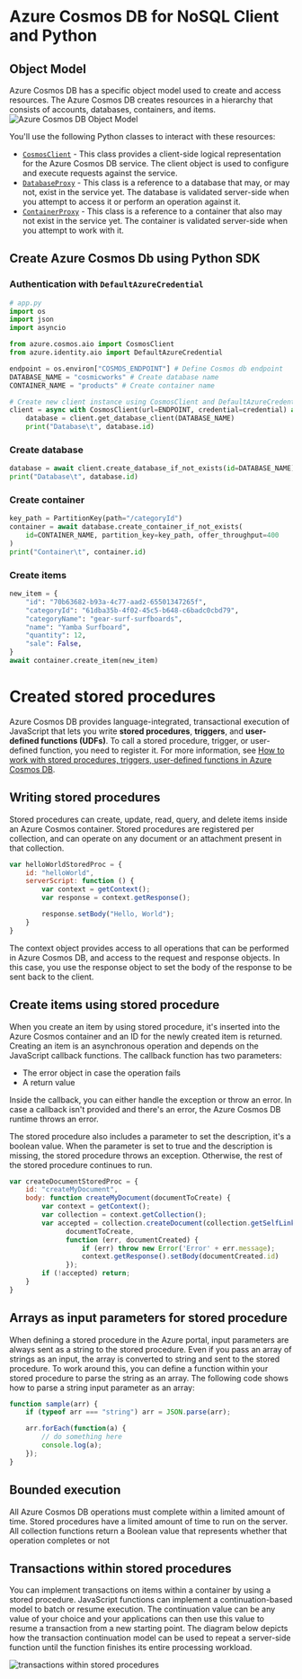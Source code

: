 # Azure Cosmos DB for NoSQL Client and Python
## Object Model
Azure Cosmos DB has a specific object model used to create and access resources. The Azure Cosmos DB creates resources in a hierarchy that consists of accounts, databases, containers, and items.
![Azure Cosmos DB Object Model](https://learn.microsoft.com/en-us/azure/cosmos-db/nosql/includes/media/object-model/resource-hierarchy.svg)

You'll use the following Python classes to interact with these resources:

- [`CosmosClient`](https://learn.microsoft.com/en-us/python/api/azure-cosmos/azure.cosmos.cosmos_client.cosmosclient) - This class provides a client-side logical representation for the Azure Cosmos DB service. The client object is used to configure and execute requests against the service.
- [`DatabaseProxy`](https://learn.microsoft.com/en-us/python/api/azure-cosmos/azure.cosmos.database.databaseproxy) - This class is a reference to a database that may, or may not, exist in the service yet. The database is validated server-side when you attempt to access it or perform an operation against it.
- [`ContainerProxy`](https://learn.microsoft.com/en-us/python/api/azure-cosmos/azure.cosmos.container.containerproxy) - This class is a reference to a container that also may not exist in the service yet. The container is validated server-side when you attempt to work with it.

## Create Azure Cosmos Db using Python SDK

### Authentication with `DefaultAzureCredential`
```python
# app.py
import os
import json
import asyncio

from azure.cosmos.aio import CosmosClient
from azure.identity.aio import DefaultAzureCredential

endpoint = os.environ["COSMOS_ENDPOINT"] # Define Cosmos db endpoint
DATABASE_NAME = "cosmicworks" # Create database name
CONTAINER_NAME = "products" # Create container name

# Create new client instance using CosmosClient and DefaultAzureCredential
client = async with CosmosClient(url=ENDPOINT, credential=credential) as client:
    database = client.get_database_client(DATABASE_NAME)
    print("Database\t", database.id)
```

### Create database

```python
database = await client.create_database_if_not_exists(id=DATABASE_NAME)
print("Database\t", database.id)
```

### Create container
```python
key_path = PartitionKey(path="/categoryId")
container = await database.create_container_if_not_exists(
    id=CONTAINER_NAME, partition_key=key_path, offer_throughput=400
)
print("Container\t", container.id)
```

### Create items
```python
new_item = {
    "id": "70b63682-b93a-4c77-aad2-65501347265f",
    "categoryId": "61dba35b-4f02-45c5-b648-c6badc0cbd79",
    "categoryName": "gear-surf-surfboards",
    "name": "Yamba Surfboard",
    "quantity": 12,
    "sale": False,
}
await container.create_item(new_item)
```
# Created stored procedures
Azure Cosmos DB provides language-integrated, transactional execution of JavaScript that lets you write **stored procedures**, **triggers**, and **user-defined functions (UDFs)**. To call a stored procedure, trigger, or user-defined function, you need to register it. For more information, see [How to work with stored procedures, triggers, user-defined functions in Azure Cosmos DB](https://learn.microsoft.com/en-us/azure/cosmos-db/sql/how-to-use-stored-procedures-triggers-udfs).

## Writing stored procedures

Stored procedures can create, update, read, query, and delete items inside an Azure Cosmos container. Stored procedures are registered per collection, and can operate on any document or an attachment present in that collection.

```javascript
var helloWorldStoredProc = {
    id: "helloWorld",
    serverScript: function () {
        var context = getContext();
        var response = context.getResponse();

        response.setBody("Hello, World");
    }
}
```

The context object provides access to all operations that can be performed in Azure Cosmos DB, and access to the request and response objects. In this case, you use the response object to set the body of the response to be sent back to the client.

## Create items using stored procedure
When you create an item by using stored procedure, it's inserted into the Azure Cosmos container and an ID for the newly created item is returned. Creating an item is an asynchronous operation and depends on the JavaScript callback functions. The callback function has two parameters:

- The error object in case the operation fails
- A return value

Inside the callback, you can either handle the exception or throw an error. In case a callback isn't provided and there's an error, the Azure Cosmos DB runtime throws an error.

The stored procedure also includes a parameter to set the description, it's a boolean value. When the parameter is set to true and the description is missing, the stored procedure throws an exception. Otherwise, the rest of the stored procedure continues to run.

```javascript
var createDocumentStoredProc = {
    id: "createMyDocument",
    body: function createMyDocument(documentToCreate) {
        var context = getContext();
        var collection = context.getCollection();
        var accepted = collection.createDocument(collection.getSelfLink(),
              documentToCreate,
              function (err, documentCreated) {
                  if (err) throw new Error('Error' + err.message);
                  context.getResponse().setBody(documentCreated.id)
              });
        if (!accepted) return;
    }
}
```

## Arrays as input parameters for stored procedure
When defining a stored procedure in the Azure portal, input parameters are always sent as a string to the stored procedure. Even if you pass an array of strings as an input, the array is converted to string and sent to the stored procedure. To work around this, you can define a function within your stored procedure to parse the string as an array. The following code shows how to parse a string input parameter as an array:
```javascript
function sample(arr) {
    if (typeof arr === "string") arr = JSON.parse(arr);

    arr.forEach(function(a) {
        // do something here
        console.log(a);
    });
}
```

## Bounded execution
All Azure Cosmos DB operations must complete within a limited amount of time. Stored procedures have a limited amount of time to run on the server. All collection functions return a Boolean value that represents whether that operation completes or not
## Transactions within stored procedures
You can implement transactions on items within a container by using a stored procedure. JavaScript functions can implement a continuation-based model to batch or resume execution. The continuation value can be any value of your choice and your applications can then use this value to resume a transaction from a new starting point. The diagram below depicts how the transaction continuation model can be used to repeat a server-side function until the function finishes its entire processing workload.

![transactions within stored procedures](https://learn.microsoft.com/en-us/training/wwl-azure/work-with-cosmos-db/media/transaction-continuation-model.png)

